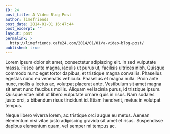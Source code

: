 ```yaml
---
ID: 24
post_title: A Video Blog Post
author: limefriends
post_date: 2014-01-01 16:47:44
post_excerpt: ""
layout: post
permalink: >
  http://limefriends.cafe24.com/2014/01/01/a-video-blog-post/
published: true
---
```

Lorem ipsum dolor sit amet, consectetur adipiscing elit. In sed vulputate massa. Fusce ante magna, iaculis ut purus ut, facilisis ultrices nibh. Quisque commodo nunc eget tortor dapibus, et tristique magna convallis. Phasellus egestas nunc eu venenatis vehicula. Phasellus et magna nulla. Proin ante nunc, mollis a lectus ac, volutpat placerat ante. Vestibulum sit amet magna sit amet nunc faucibus mollis. Aliquam vel lacinia purus, id tristique ipsum. Quisque vitae nibh ut libero vulputate ornare quis in risus. Nam sodales justo orci, a bibendum risus tincidunt id. Etiam hendrerit, metus in volutpat tempus.

Neque libero viverra lorem, ac tristique orci augue eu metus. Aenean elementum nisi vitae justo adipiscing gravida sit amet et risus. Suspendisse dapibus elementum quam, vel semper mi tempus ac.